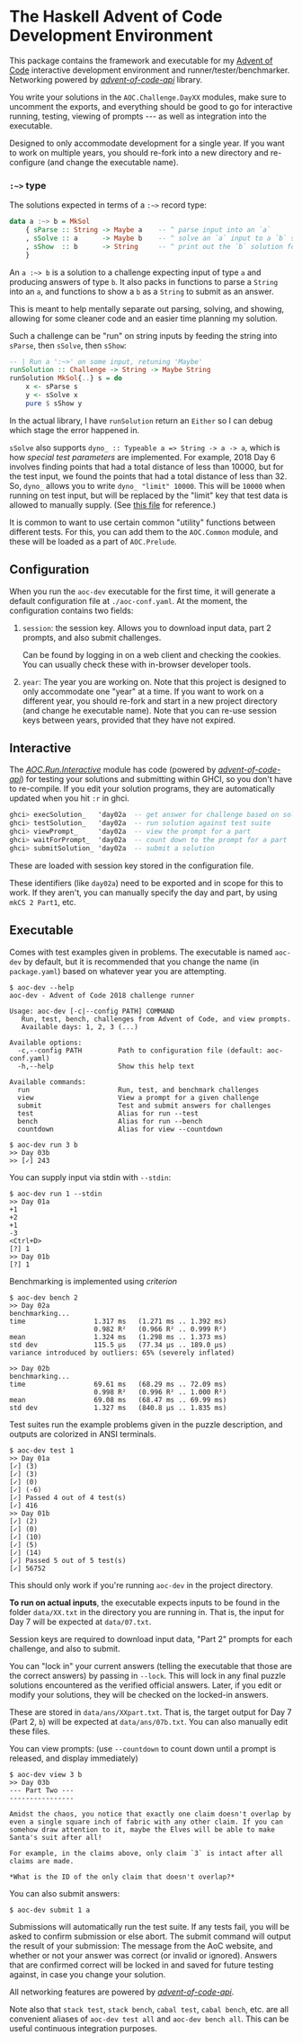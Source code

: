 The Haskell Advent of Code Development Environment
==================================================

This package contains the framework and executable for my [Advent of Code][aoc]
interactive development environment and runner/tester/benchmarker.  Networking
powered by *[advent-of-code-api][]* library.

You write your solutions in the `AOC.Challenge.DayXX` modules, make sure to
uncomment the exports, and everything should be good to go for interactive
running, testing, viewing of prompts --- as well as integration into the
executable.

[aoc]: https://adventofcode.com
[advent-of-code-api]: https://hackage.haskell.org/package/advent-of-code-api

Designed to only accommodate development for a single year.  If you want to
work on multiple years, you should re-fork into a new directory and
re-configure (and change the executable name).

### `:~>` type

The solutions expected in terms of a `:~>` record type:

```haskell
data a :~> b = MkSol
    { sParse :: String -> Maybe a    -- ^ parse input into an `a`
    , sSolve :: a      -> Maybe b    -- ^ solve an `a` input to a `b` solution
    , sShow  :: b      -> String     -- ^ print out the `b` solution for submission
    }
```

An `a :~> b` is a solution to a challenge expecting input of type `a` and
producing answers of type `b`.  It also packs in functions to parse a `String`
into an `a`, and functions to show a `b` as a `String` to submit as an answer.

This is meant to help mentally separate out parsing, solving, and showing,
allowing for some cleaner code and an easier time planning my solution.

Such a challenge can be "run" on string inputs by feeding the string into
`sParse`, then `sSolve`, then `sShow`:

```haskell
-- | Run a ':~>' on some input, retuning 'Maybe'
runSolution :: Challenge -> String -> Maybe String
runSolution MkSol{..} s = do
    x <- sParse s
    y <- sSolve x
    pure $ sShow y
```

In the actual library, I have `runSolution` return an `Either` so I can debug
which stage the error happened in.

`sSolve` also supports `dyno_ :: Typeable a => String -> a -> a`, which is how
*special test parameters* are implemented.  For example, 2018 Day 6 involves
finding points that had a total distance of less than 10000, but for the test
input, we found the points that had a total distance of less than 32.  So,
`dyno_` allows you to write `dyno_ "limit" 10000`.  This will be `10000` when
running on test input, but will be replaced by the "limit" key that test data
is allowed to manually supply. (See [this file][7btest] for reference.)

[7btest]: https://github.com/mstksg/advent-of-code-dev/blob/master/test-data/2018/07b.txt

It is common to want to use certain common "utility" functions between
different tests.  For this, you can add them to the `AOC.Common` module, and
these will be loaded as a part of `AOC.Prelude`.

Configuration
------------

When you run the `aoc-dev` executable for the first time, it will generate a
default configuration file at `./aoc-conf.yaml`.  At the moment, the
configuration contains two fields:

1.  `session`: the session key.  Allows you to download input data, part 2
    prompts, and also submit challenges.

    Can be found by logging in on a web client and checking the cookies.  You
    can usually check these with in-browser developer tools.

2.  `year`: The year you are working on.  Note that this project is designed to
    only accommodate one "year" at a time.  If you want to work on a different
    year, you should re-fork and start in a new project directory (and change
    he executable name).  Note that you can re-use session keys between years,
    provided that they have not expired.

Interactive
-----------

The *[AOC.Run.Interactive][interactive]* module has code (powered by
*[advent-of-code-api][]*) for testing your solutions and submitting within
GHCI, so you don't have to re-compile. If you edit your solution programs, they
are automatically updated when you hit `:r` in ghci.

[interactive]: https://mstksg.github.io/advent-of-code-2018/AOC-Run-Interactive.html

```haskell
ghci> execSolution_   'day02a  -- get answer for challenge based on solution
ghci> testSolution_   'day02a  -- run solution against test suite
ghci> viewPrompt_     'day02a  -- view the prompt for a part
ghci> waitForPrompt_  'day02a  -- count down to the prompt for a part
ghci> submitSolution_ 'day02a  -- submit a solution
```

These are loaded with session key stored in the configuration file.

These identifiers (like `day02a`) need to be exported and in scope for this to
work.  If they aren't, you can manually specify the day and part, by using
`mkCS 2 Part1`, etc.

Executable
----------

Comes with test examples given in problems.  The executable is named `aoc-dev`
by default, but it is recommended that you change the name (in `package.yaml`)
based on whatever year you are attempting.

```
$ aoc-dev --help
aoc-dev - Advent of Code 2018 challenge runner

Usage: aoc-dev [-c|--config PATH] COMMAND
   Run, test, bench, challenges from Advent of Code, and view prompts.
   Available days: 1, 2, 3 (...)

Available options:
  -c,--config PATH         Path to configuration file (default: aoc-conf.yaml)
  -h,--help                Show this help text

Available commands:
  run                      Run, test, and benchmark challenges
  view                     View a prompt for a given challenge
  submit                   Test and submit answers for challenges
  test                     Alias for run --test
  bench                    Alias for run --bench
  countdown                Alias for view --countdown

$ aoc-dev run 3 b
>> Day 03b
>> [✓] 243
```

You can supply input via stdin with `--stdin`:

```
$ aoc-dev run 1 --stdin
>> Day 01a
+1
+2
+1
-3
<Ctrl+D>
[?] 1
>> Day 01b
[?] 1
```

Benchmarking is implemented using *criterion*

```
$ aoc-dev bench 2
>> Day 02a
benchmarking...
time                 1.317 ms   (1.271 ms .. 1.392 ms)
                     0.982 R²   (0.966 R² .. 0.999 R²)
mean                 1.324 ms   (1.298 ms .. 1.373 ms)
std dev              115.5 μs   (77.34 μs .. 189.0 μs)
variance introduced by outliers: 65% (severely inflated)

>> Day 02b
benchmarking...
time                 69.61 ms   (68.29 ms .. 72.09 ms)
                     0.998 R²   (0.996 R² .. 1.000 R²)
mean                 69.08 ms   (68.47 ms .. 69.99 ms)
std dev              1.327 ms   (840.8 μs .. 1.835 ms)
```

Test suites run the example problems given in the puzzle description, and
outputs are colorized in ANSI terminals.

```
$ aoc-dev test 1
>> Day 01a
[✓] (3)
[✓] (3)
[✓] (0)
[✓] (-6)
[✓] Passed 4 out of 4 test(s)
[✓] 416
>> Day 01b
[✓] (2)
[✓] (0)
[✓] (10)
[✓] (5)
[✓] (14)
[✓] Passed 5 out of 5 test(s)
[✓] 56752
```

This should only work if you're running `aoc-dev` in the project directory.

**To run on actual inputs**, the executable expects inputs to be found in the
folder `data/XX.txt` in the directory you are running in.  That is, the input
for Day 7 will be expected at `data/07.txt`.

Session keys are required to download input data, "Part 2" prompts for each
challenge, and also to submit.

You can "lock in" your current answers (telling the executable that those are
the correct answers) by passing in `--lock`.  This will lock in any final
puzzle solutions encountered as the verified official answers.  Later, if you
edit or modify your solutions, they will be checked on the locked-in answers.

These are stored in `data/ans/XXpart.txt`.  That is, the target output for Day 7
(Part 2, `b`) will be expected at `data/ans/07b.txt`.  You can also manually
edit these files.

You can view prompts: (use `--countdown` to count down until a prompt is
released, and display immediately)

```
$ aoc-dev view 3 b
>> Day 03b
--- Part Two ---
----------------

Amidst the chaos, you notice that exactly one claim doesn't overlap by
even a single square inch of fabric with any other claim. If you can
somehow draw attention to it, maybe the Elves will be able to make
Santa's suit after all!

For example, in the claims above, only claim `3` is intact after all
claims are made.

*What is the ID of the only claim that doesn't overlap?*
```

You can also submit answers:

```
$ aoc-dev submit 1 a
```

Submissions will automatically run the test suite.  If any tests fail, you will
be asked to confirm submission or else abort.  The submit command will output
the result of your submission: The message from the AoC website, and whether or
not your answer was correct (or invalid or ignored).  Answers that are
confirmed correct will be locked in and saved for future testing against, in
case you change your solution.

All networking features are powered by *[advent-of-code-api][]*.

Note also that `stack test`, `stack bench`, `cabal test`, `cabal bench`, etc.
are all convenient aliases of `aoc-dev test all` and `aoc-dev bench all`.  This
can be useful continuous integration purposes.
